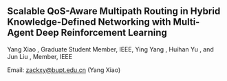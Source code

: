 ## Scalable QoS-Aware Multipath Routing in Hybrid Knowledge-Defined Networking with Multi-Agent Deep Reinforcement Learning

Yang Xiao , Graduate Student Member, IEEE, Ying Yang , Huihan Yu , and Jun Liu , Member, IEEE

Email: zackxy@bupt.edu.cn (Yang Xiao)